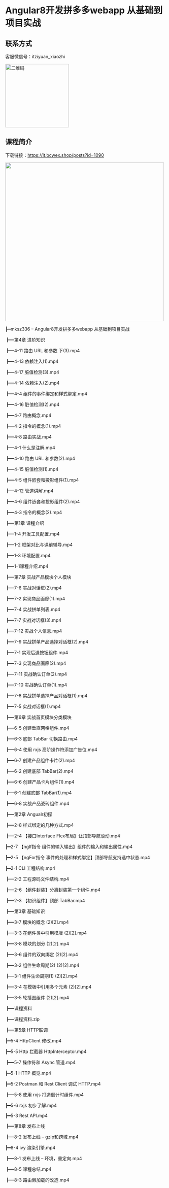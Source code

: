 # Angular8开发拼多多webapp 从基础到项目实战

## 联系方式

客服微信号：itziyuan_xiaozhi

<img src="https://ziyuanyun.oss-cn-guangzhou.aliyuncs.com/common/20240614073449/666b82192834a.jpg" width="200" height="200" alt="二维码">

## 课程简介

下载链接：https://it.bcwex.shop/posts?id=1090

<img src="https://ziyuanyun.oss-cn-guangzhou.aliyuncs.com/yun/20240515153611/664465eb8015d.jpg" width="500" alt="">

  ┣━mksz336 &#8211; Angular8开发拼多多webapp 从基础到项目实战

 ┣━第4章 进阶知识

 ┣━4-11 路由 URL 和参数 下(3).mp4

 ┣━4-13 依赖注入(1).mp4

 ┣━4-17 脏值检测(3).mp4

 ┣━4-14 依赖注入(2).mp4

 ┣━4-4 组件的事件绑定和样式绑定.mp4

 ┣━4-16 脏值检测(2).mp4

 ┣━4-7 路由概念.mp4

 ┣━4-2 指令的概念(1).mp4

 ┣━4-8 路由实战.mp4

 ┣━4-1 什么是注解.mp4

 ┣━4-10 路由 URL 和参数(2).mp4

 ┣━4-15 脏值检测(1).mp4

 ┣━4-5 组件嵌套和投影组件(1).mp4

 ┣━4-12 管道讲解.mp4

 ┣━4-6 组件嵌套和投影组件(2).mp4

 ┣━4-3 指令的概念(2).mp4

 ┣━第1章 课程介绍

 ┣━1-4 开发工具配置.mp4

 ┣━1-2 框架对比与课前辅导.mp4

 ┣━1-3 环境配置.mp4

 ┣━1-1课程介绍.mp4

 ┣━第7章 实战产品模块个人模块

 ┣━7-6 实战对话框(2).mp4

 ┣━7-2 实现商品画廊(1).mp4

 ┣━7-4 实战拼单列表.mp4

 ┣━7-7 实战对话框(3).mp4

 ┣━7-12 实战个人信息.mp4

 ┣━7-9 实战拼单产品选择对话框(2).mp4

 ┣━7-1 实现后退按钮组件.mp4

 ┣━7-3 实现商品画廊(2).mp4

 ┣━7-11 实战确认订单(2).mp4

 ┣━7-10 实战确认订单(1).mp4

 ┣━7-8 实战拼单选择产品对话框(1).mp4

 ┣━7-5 实战对话框(1).mp4

 ┣━第6章 实战首页模块分类模块

 ┣━6-5 创建垂直网格组件.mp4

 ┣━6-3 底部 TabBar 切换路由.mp4

 ┣━6-4 使用 rxjs 高阶操作符添加广告位.mp4

 ┣━6-7 创建产品组件卡片(2).mp4

 ┣━6-2 创建底部 TabBar(2).mp4

 ┣━6-6 创建产品卡片组件(1).mp4

 ┣━6-1 创建底部 TabBar(1).mp4

 ┣━6-8 实战产品瓷砖组件.mp4

 ┣━第2章 Angualr初探

 ┣━2-8 样式绑定的几种方式.mp4

 ┣━2-4 【接口Interface Flex布局】让顶部导航滚动.mp4

 ┣━2-7 【ngIf指令 组件的输入输出】组件的输入和输出属性.mp4

 ┣━2-5 【ngFor指令 事件的处理和样式绑定】顶部导航支持选中状态.mp4

 ┣━2-1 CLI 工程结构.mp4

 ┣━2-2 工程源码文件结构.mp4

 ┣━2-6 【组件封装】分离封装第一个组件.mp4

 ┣━2-3 【初识组件】顶部 TabBar.mp4

 ┣━第3章 基础知识

 ┣━3-7 模块的概念 (2)[2].mp4

 ┣━3-3 在组件类中引用模版 (2)[2].mp4

 ┣━3-8 模块的划分 (2)[2].mp4

 ┣━3-6 组件的双向绑定 (2)[2].mp4

 ┣━3-2 组件生命周期(2) (2)[2].mp4

 ┣━3-1 组件生命周期(1) (2)[2].mp4

 ┣━3-4 在模板中引用多个元素 (2)[2].mp4

 ┣━3-5 轮播图组件 (2)[2].mp4

 ┣━课程资料

 ┣━课程资料.zip

 ┣━第5章 HTTP联调

 ┣━5-4 HttpClient 修改.mp4

 ┣━5-5 Http 拦截器 HttpInterceptor.mp4

 ┣━5-7 操作符和 Async 管道.mp4

 ┣━5-1 HTTP 概览.mp4

 ┣━5-2 Postman 和 Rest Client 调试 HTTP.mp4

 ┣━5-8 使用 rxjs 打造倒计时组件.mp4

 ┣━5-6 rxjs 初步了解.mp4

 ┣━5-3 Rest API.mp4

 ┣━第8章 发布上线

 ┣━8-2 发布上线 &#8211; gzip和跨域.mp4

 ┣━8-4 ivy 渲染引擎.mp4

 ┣━8-1 发布上线 &#8211; 环境，重定向.mp4

 ┣━8-5 课程总结.mp4

 ┣━8-3 路由懒加载的改造.mp4

  